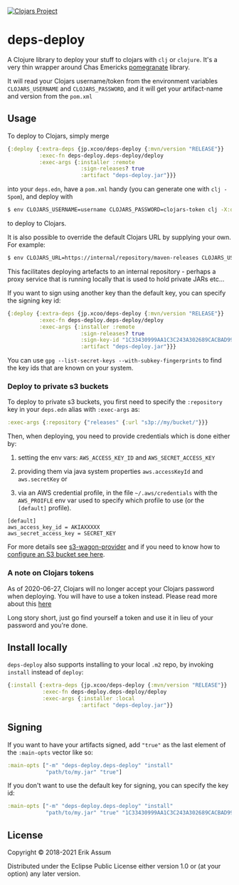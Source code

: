 [![Clojars Project](https://img.shields.io/clojars/v/jp.xcoo/deps-deploy.svg)](https://clojars.org/jp.xcoo/deps-deploy)
# deps-deploy

A Clojure library to deploy your stuff to clojars with `clj` or `clojure`. It's a very thin wrapper around
Chas Emericks [pomegranate](https://github.com/clj-commons/pomegranate) library.

It will read your Clojars username/token from the environment variables `CLOJARS_USERNAME` and `CLOJARS_PASSWORD`, and it will get your artifact-name and version from the `pom.xml`

## Usage

To deploy to Clojars, simply merge

```clojure
{:deploy {:extra-deps {jp.xcoo/deps-deploy {:mvn/version "RELEASE"}}
          :exec-fn deps-deploy.deps-deploy/deploy
          :exec-args {:installer :remote
                       :sign-releases? true
                       :artifact "deps-deploy.jar"}}}
```
into your `deps.edn`, have a `pom.xml` handy (you can generate one with `clj -Spom`), and deploy with

```sh
$ env CLOJARS_USERNAME=username CLOJARS_PASSWORD=clojars-token clj -X:deploy
```

to deploy to Clojars.

It is also possible to override the default Clojars URL by supplying your own. For example:

```sh
$ env CLOJARS_URL=https://internal/repository/maven-releases CLOJARS_USERNAME=username CLOJARS_PASSWORD=password clj -A:deploy
```
This facilitates deploying artefacts to an internal repository - perhaps a proxy service that is running locally that is used
to hold private JARs etc...

If you want to sign using another key than the default key, you can specify the signing key id:

```clojure
{:deploy {:extra-deps {jp.xcoo/deps-deploy {:mvn/version "RELEASE"}}
          :exec-fn deps-deploy.deps-deploy/deploy
          :exec-args {:installer :remote
                       :sign-releases? true
                       :sign-key-id "1C33430999AA1C3C243A302689CACBAD9979E3C5"
                       :artifact "deps-deploy.jar"}}}
```

You can use `gpg --list-secret-keys --with-subkey-fingerprints` to find the key ids that are
known on your system.

### Deploy to private s3 buckets

To deploy to private s3 buckets, you first need to specify the `:repository` key in your `deps.edn` alias with `:exec-args` as:

```clj
:exec-args {:repository {"releases" {:url "s3p://my/bucket/"}}}
```
Then, when deploying, you need to provide credentials which is done either by:

1. setting the env vars: `AWS_ACCESS_KEY_ID` and `AWS_SECRET_ACCESS_KEY`
2. providing them via java system properties `aws.accessKeyId` and `aws.secretKey`
or

3. via an AWS credential profile, in the file `~/.aws/credentials` with the `AWS_PROIFLE` env var used to specify which profile to use (or the `[default]` profile).

```
[default]
aws_access_key_id = AKIAXXXXX
aws_secret_access_key = SECRET_KEY
```
For more details see [s3-wagon-provider](https://github.com/s3-wagon-private/s3-wagon-private#aws-credential-providers) and if you need to know how to [configure an S3 bucket see here](https://github.com/s3-wagon-private/s3-wagon-private#aws-policy).

### A note on Clojars tokens

As of 2020-06-27, Clojars will no longer accept your Clojars password when deploying. You will have to use a token instead.
Please read more about this [here](https://github.com/clojars/clojars-web/wiki/Deploy-Tokens)

Long story short, just go find yourself a token and use it in lieu of your password and you're done.

## Install locally

`deps-deploy` also supports installing to your local `.m2` repo, by invoking `install` instead of `deploy`:
```clojure
{:install {:extra-deps {jp.xcoo/deps-deploy {:mvn/version "RELEASE"}}
           :exec-fn deps-deploy.deps-deploy/deploy
           :exec-args {:installer :local
                       :artifact "deps-deploy.jar"}}
```

## Signing

If you want to have your artifacts signed, add `"true"` as the last element of the `:main-opts` vector like so:
```clojure
:main-opts ["-m" "deps-deploy.deps-deploy" "install"
            "path/to/my.jar" "true"]
```

If you don't want to use the default key for signing, you can specify the key id:
```clojure
:main-opts ["-m" "deps-deploy.deps-deploy" "install"
            "path/to/my.jar" "true" "1C33430999AA1C3C243A302689CACBAD9979E3C5"]
```

## License

Copyright © 2018-2021 Erik Assum

Distributed under the Eclipse Public License either version 1.0 or (at
your option) any later version.
